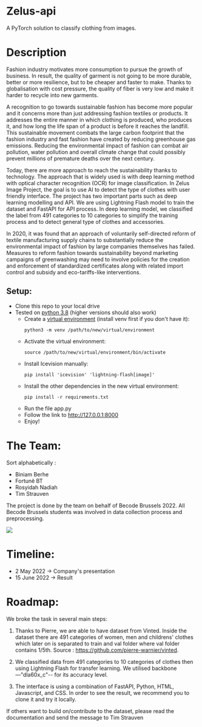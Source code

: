 # Zelus-api

A PyTorch solution to classify clothing from images.

# Description

Fashion industry motivates more consumption to pursue the growth of business. In result, the quality of garment is not going to be more durable, better or more resilience, but to be cheaper and faster to make. Thanks to globalisation with cost pressure, the quality of fiber is very low and make it harder to recycle into new garments. 

A recognition to go towards sustainable fashion has become more popular and it concerns more than just addressing fashion textiles or products. It addresses the entire manner in which clothing is produced, who produces it, and how long the life span of a product is before it reaches the landfill. This sustainable movement combats the large carbon footprint that the fashion industry and fast fashion have created by reducing greenhouse gas emissions. Reducing the environmental impact of fashion can combat air pollution, water pollution and overall climate change that could possibly prevent millions of premature deaths over the next century.

Today, there are more approach to reach the sustainability thanks to technology. The approach that is widely used is with deep learning method with optical character recognition (OCR) for image classification. In Zelus Image Project, the goal is to use AI to detect the type of clothes with user friendly interface. The project has two important parts such as deep learning modelling and API. We are using Lightning Flash model to train the dataset and FastAPI for API process. In deep learning model, we classified the label from 491 categories to 10 categories to simplify the training process and to detect general type of clothes and accessories. 



In 2020, it was found that an approach of voluntarily self-directed reform of textile manufacturing supply chains to substantially reduce the environmental impact of fashion by large companies themselves has failed. Measures to reform fashion towards sustainability beyond marketing campaigns of greenwashing may need to involve policies for the creation and enforcement of standardized certificates along with related import control and subsidy and eco-tariffs-like interventions.

## Setup:

- Clone this repo to your local drive
- Tested on [python 3.8](https://www.python.org/downloads/) (higher versions should also work)
    - Create a [virtual environment](https://docs.python.org/3/library/venv.html) (install venv first if you don't have it):
        ```console
        python3 -m venv /path/to/new/virtual/environment
        ```
    - Activate the virtual environment:
        ```console
        source /path/to/new/virtual/environment/bin/activate
        ```
    - Install Icevision manually:
        ```console
        pip install 'icevision' 'lightning-flash[image]'
        ``` 
    - Install the other dependencies in the new virtual environment:
        ```console
        pip install -r requirements.txt
        ```
    - Run the file app.py
    - Follow the link to http://127.0.0.1:8000
    - Enjoy!

# The Team:


Sort alphabetically :
- Biniam Berhe
- Fortunê BT
- Rosyidah Nadiah
- Tim Strauven


The project is done by the team on behalf of Becode Brussels 2022. All Becode Brussels students was involved in data collection process and preprocessing. 

<a href="https://github.com/TimStrauven/Zelus-api/graphs/contributors">
  <img src="https://contrib.rocks/image?repo=TimStrauven/Zelus-api" />
</a>


# Timeline:

- 2 May 2022 -> Company's presentation
- 15 June 2022 -> Result


# Roadmap:

We broke the task in several main steps:
1. Thanks to Pierre, we are able to have dataset from Vinted. Inside the dataset there are 491 categories of women, men and childrens' clothes which later on is separated to train and val folder where val folder contains 1/5th. 
Source : https://github.com/pierre-warnier/vinted. 

2. We classified data from 491 categories to 10 categories of clothes then using Lightning Flash for transfer learning. We utilised backbone —"dla60x_c"-- for its accuracy level. 

3. The interface is using a combination of FastAPI, Python, HTML, Javascript, and CSS. In order to see the result, we recommend you to clone it and try it locally. 



If others want to build on/contribute to the dataset, please read the documentation and send the message to Tim Strauven
